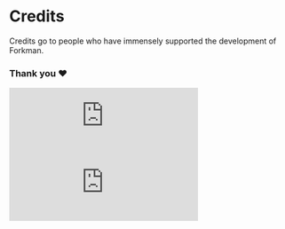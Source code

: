 # Credits

Credits go to people who have immensely supported the development of Forkman.

### Thank you ❤️

<iframe
    title="Discord user embed"
    width="340"
    height="120"
    frameborder="0"
    sandbox="allow-scripts"
    src="https://widgets.vendicated.dev/user?id=775418953723805717&theme=dark&banner=true&full-banner=false&rounded-corners=true&discord-icon=true&badges=true&guess-nitro=true&"
></iframe>
<br>
<iframe
    title="Discord user embed"
    width="340"
    height="120"
    frameborder="0"
    sandbox="allow-scripts"
    src="https://widgets.vendicated.dev/user?id=300548556874579969&theme=dark&banner=true&full-banner=false&rounded-corners=true&discord-icon=true&badges=true&guess-nitro=true&"
></iframe>

